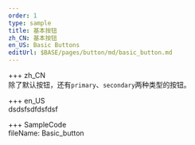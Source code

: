 ```yaml
---   
order: 1  
type: sample  
title: 基本按钮   
zh_CN: 基本按钮  
en_US: Basic Buttons
editUrl: $BASE/pages/button/md/basic_button.md
---      
```


+++ zh_CN   
除了默认按钮，还有<Code>primary</Code>、<Code>secondary</Code>两种类型的按钮。   

+++ en_US   
dsdsfsdfdsfdsf

+++ SampleCode  
fileName: Basic_button
